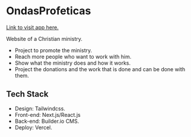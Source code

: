 # OndasProfeticas


[Link to visit app here.](https://www.ondasprofeticas.com/)

Website of a Christian ministry.
- Project to promote the ministry.
- Reach more people who want to work with him.
- Show what the ministry does and how it works.
- Project the donations and the work that is done and can be done with them.

## Tech Stack

- Design: Tailwindcss.
- Front-end: Next.js/React.js
- Back-end: Builder.io CMS.
- Deploy: Vercel.
